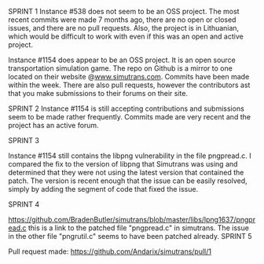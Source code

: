 SPRINT 1
Instance #538 does not seem to be an OSS project. The most recent commits were made 7 months ago, there are no open or closed issues, and there are no pull requests.
Also, the project is in Lithuanian, which would be difficult to work with even if this was an open and active project.

Instance #1154 does appear to be an OSS project. It is an open source transportation simulation game. The repo on Github is a mirror to one located on their website
@www.simutrans.com. Commits have been made within the week. There are also pull requests, however the contributors ast that you make submissions to their forums on
their site.

SPRINT 2
Instance #1154 is still accepting contributions and submissions seem to be made rather frequently. Commits made are very recent and the project has an active forum.

SPRINT 3

Instance #1154 still contains the libpng vulnerability in the file pngpread.c. I compared the fix to the version of libpng that Simutrans was using and determined that they were not using the latest version that contained the patch. The version is recent enough that the issue can be easily resolved, simply by adding the segment of code that fixed the issue.

SPRINT 4

https://github.com/BradenButler/simutrans/blob/master/libs/lpng1637/pngpread.c
this is a link to the patched file "pngpread.c" in simutrans. The issue in the other file "pngrutil.c" seems to have been patched already.
SPRINT 5

Pull request made:
https://github.com/Andarix/simutrans/pull/1
